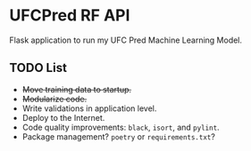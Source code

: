# UFCPred RF API

Flask application to run my UFC Pred Machine Learning Model.

## TODO List

- ~~Move training data to startup.~~
- ~~Modularize code.~~
- Write validations in application level.
- Deploy to the Internet.
- Code quality improvements: `black`, `isort`, and `pylint`.
- Package management? `poetry` or `requirements.txt`?
